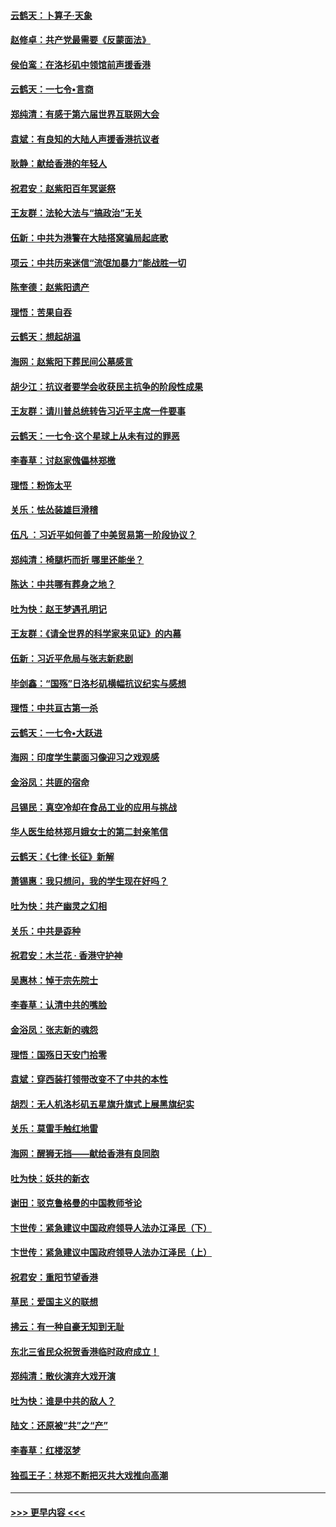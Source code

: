 #### [云鹤天：卜算子‧天象](../pages/nsc993/n11609023.md?t=10250522) 
#### [赵修卓：共产党最需要《反蒙面法》](../pages/nsc993/n11608006.md?t=10250522) 
#### [侯伯鸾：在洛杉矶中领馆前声援香港](../pages/nsc993/n11607802.md?t=10250522) 
#### [云鹤天：一七令•言商](../pages/nsc993/n11606248.md?t=10250522) 
#### [郑纯清：有感于第六届世界互联网大会](../pages/nsc993/n11604718.md?t=10250522) 
#### [袁斌：有良知的大陆人声援香港抗议者](../pages/nsc993/n11603673.md?t=10250522) 
#### [耿静：献给香港的年轻人](../pages/nsc993/n11602462.md?t=10250522) 
#### [祝君安：赵紫阳百年冥诞祭](../pages/nsc993/n11601386.md?t=10250522) 
#### [王友群：法轮大法与“搞政治”无关](../pages/nsc993/n11601658.md?t=10250522) 
#### [伍新：中共为港警在大陆搭窝骗局起底歌](../pages/nsc993/n11601536.md?t=10250522) 
#### [项云：中共历来迷信“流氓加暴力”能战胜一切](../pages/nsc993/n11601496.md?t=10250522) 
#### [陈奎德：赵紫阳遗产](../pages/nsc993/n11601444.md?t=10250522) 
#### [理悟：苦果自吞](../pages/nsc993/n11601385.md?t=10250522) 
#### [云鹤天：想起胡温](../pages/nsc993/n11600033.md?t=10250522) 
#### [海网：赵紫阳下葬民间公墓感言](../pages/nsc993/n11600021.md?t=10250522) 
#### [胡少江：抗议者要学会收获民主抗争的阶段性成果](../pages/nsc993/n11599626.md?t=10250522) 
#### [王友群：请川普总统转告习近平主席一件要事](../pages/nsc993/n11599533.md?t=10250522) 
#### [云鹤天：一七令‧这个星球上从未有过的罪恶](../pages/nsc993/n11598881.md?t=10250522) 
#### [李春草：讨赵家傀儡林郑檄](../pages/nsc993/n11598789.md?t=10250522) 
#### [理悟：粉饰太平](../pages/nsc993/n11598776.md?t=10250522) 
#### [关乐：怯怂装雄巨滑稽](../pages/nsc993/n11598767.md?t=10250522) 
#### [伍凡 ：习近平如何善了中美贸易第一阶段协议？](../pages/nsc993/n11596305.md?t=10250522) 
#### [郑纯清：椅腿朽而折 哪里还能坐？](../pages/nsc993/n11596273.md?t=10250522) 
#### [陈达：中共哪有葬身之地？](../pages/nsc993/n11596253.md?t=10250522) 
#### [吐为快：赵王梦遇孔明记](../pages/nsc993/n11596208.md?t=10250522) 
#### [王友群：《请全世界的科学家来见证》的内幕](../pages/nsc993/n11594091.md?t=10250522) 
#### [伍新：习近平危局与张志新悲剧](../pages/nsc993/n11594089.md?t=10250522) 
#### [毕剑鑫：“国殇”日洛杉矶横幅抗议纪实与感想](../pages/nsc993/n11591301.md?t=10250522) 
#### [理悟：中共亘古第一杀](../pages/nsc993/n11590734.md?t=10250522) 
#### [云鹤天：一七令•大跃进](../pages/nsc993/n11590699.md?t=10250522) 
#### [海网：印度学生蒙面习像迎习之戏观感](../pages/nsc993/n11590675.md?t=10250522) 
#### [金浴凤：共匪的宿命](../pages/nsc993/n11586383.md?t=10250522) 
#### [吕锡民：真空冷却在食品工业的应用与挑战](../pages/nsc993/n11585819.md?t=10250522) 
#### [华人医生给林郑月娥女士的第二封亲笔信](../pages/nsc993/n11585124.md?t=10250522) 
#### [云鹤天：《七律·长征》新解](../pages/nsc993/n11584578.md?t=10250522) 
#### [萧锡惠：我只想问，我的学生现在好吗？](../pages/nsc993/n11583828.md?t=10250522) 
#### [吐为快：共产幽灵之幻相](../pages/nsc993/n11583224.md?t=10250522) 
#### [关乐：中共是孬种](../pages/nsc993/n11582099.md?t=10250522) 
#### [祝君安：木兰花 · 香港守护神](../pages/nsc993/n11581782.md?t=10250522) 
#### [吴惠林：悼于宗先院士](../pages/nsc993/n11580283.md?t=10250522) 
#### [李春草：认清中共的嘴脸](../pages/nsc993/n11579954.md?t=10250522) 
#### [金浴凤：张志新的魂怨](../pages/nsc993/n11579913.md?t=10250522) 
#### [理悟：国殇日天安门拾零](../pages/nsc993/n11579843.md?t=10250522) 
#### [袁斌：穿西装打领带改变不了中共的本性](../pages/nsc993/n11579814.md?t=10250522) 
#### [胡烈：无人机洛杉矶五星旗升旗式上展黑旗纪实](../pages/nsc993/n11579322.md?t=10250522) 
#### [关乐：莫雷手触红地雷](../pages/nsc993/n11577862.md?t=10250522) 
#### [海网：醒狮无挡——献给香港有良同胞](../pages/nsc993/n11577835.md?t=10250522) 
#### [吐为快：妖共的新衣](../pages/nsc993/n11577575.md?t=10250522) 
#### [谢田：驳克鲁格曼的中国教师爷论](../pages/nsc993/n11575034.md?t=10250522) 
#### [卞世传：紧急建议中国政府领导人法办江泽民（下）](../pages/nsc993/n11573390.md?t=10250522) 
#### [卞世传：紧急建议中国政府领导人法办江泽民（上）](../pages/nsc993/n11573208.md?t=10250522) 
#### [祝君安：重阳节望香港](../pages/nsc993/n11573190.md?t=10250522) 
#### [草民：爱国主义的联想](../pages/nsc993/n11572333.md?t=10250522) 
#### [拂云：有一种自豪无知到无耻](../pages/nsc993/n11572006.md?t=10250522) 
#### [东北三省民众祝贺香港临时政府成立！](../pages/nsc993/n11571215.md?t=10250522) 
#### [郑纯清：散伙演弃大戏开演](../pages/nsc993/n11570826.md?t=10250522) 
#### [吐为快：谁是中共的敌人？](../pages/nsc993/n11570817.md?t=10250522) 
#### [陆文：还原被“共”之“产”](../pages/nsc993/n11570798.md?t=10250522) 
#### [李春草：红楼沤梦](../pages/nsc993/n11569673.md?t=10250522) 
#### [独孤王子：林郑不断把灭共大戏推向高潮](../pages/nsc993/n11569381.md?t=10250522) 

----
#### [ >>> 更早内容 <<< ](../indexes/nsc993-earlier.md)
